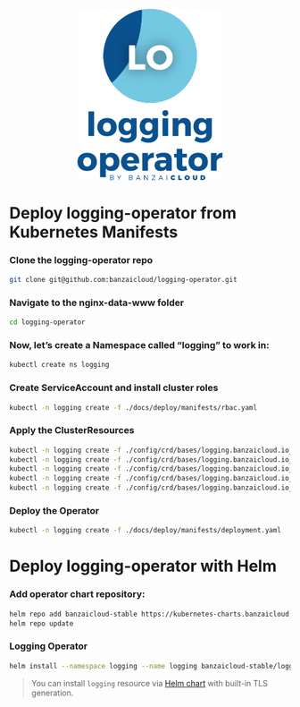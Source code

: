 <p align="center"><img src="../img/lo.svg" width="260"></p>
<p align="center">

# Deploy logging-operator from Kubernetes Manifests

### Clone the logging-operator repo
```bash
git clone git@github.com:banzaicloud/logging-operator.git
```

### Navigate to the nginx-data-www folder 
```bash
cd logging-operator
```

### Now, let’s create a Namespace called “logging” to work in: 
```bash
kubectl create ns logging
```

### Create ServiceAccount and install cluster roles
```bash
kubectl -n logging create -f ./docs/deploy/manifests/rbac.yaml
```

### Apply the ClusterResources
```bash
kubectl -n logging create -f ./config/crd/bases/logging.banzaicloud.io_clusterflows.yaml
kubectl -n logging create -f ./config/crd/bases/logging.banzaicloud.io_clusteroutputs.yaml
kubectl -n logging create -f ./config/crd/bases/logging.banzaicloud.io_flows.yaml
kubectl -n logging create -f ./config/crd/bases/logging.banzaicloud.io_loggings.yaml
kubectl -n logging create -f ./config/crd/bases/logging.banzaicloud.io_outputs.yaml
```

### Deploy the Operator
```bash
kubectl -n logging create -f ./docs/deploy/manifests/deployment.yaml
```

# Deploy logging-operator with Helm

### Add operator chart repository:
```bash
helm repo add banzaicloud-stable https://kubernetes-charts.banzaicloud.com
helm repo update
```

### Logging Operator
```bash
helm install --namespace logging --name logging banzaicloud-stable/logging-operator
```
> You can install `logging` resource via [Helm chart](/charts/logging-operator-logging) with built-in TLS generation.
